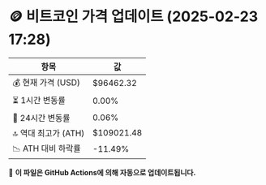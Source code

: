 # 🪙 비트코인 가격 업데이트 (2025-02-23 17:28)

| 항목                | 값 |
|--------------------|----------------|
| 💰 현재 가격 (USD) | $96462.32 |
| ⏳ 1시간 변동률    | 0.00% |
| 📆 24시간 변동률   | 0.06% |
| 🔝 역대 최고가 (ATH) | $109021.48 |
| 📉 ATH 대비 하락률 | -11.49% |

🔄 **이 파일은 GitHub Actions에 의해 자동으로 업데이트됩니다.**
